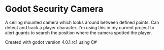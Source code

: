 # Godot Security Camera

A ceiling mounted camera which looks around between defined points. Can detect and track a player character. I'm using this in my current project to alert guards to search the position where the camera spotted the player.

Created with godot version 4.0.1.rc1 using C#
